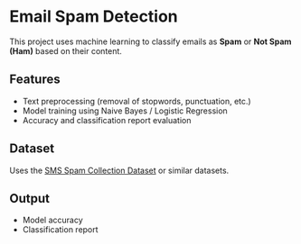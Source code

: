 # Email Spam Detection

This project uses machine learning to classify emails as **Spam** or **Not Spam (Ham)** based on their content.

## Features

- Text preprocessing (removal of stopwords, punctuation, etc.)
- Model training using Naive Bayes / Logistic Regression
- Accuracy and classification report evaluation


## Dataset

Uses the [SMS Spam Collection Dataset](https://www.kaggle.com/datasets/uciml/sms-spam-collection-dataset) or similar datasets.

## Output

- Model accuracy
- Classification report
